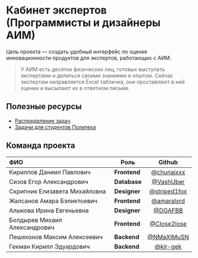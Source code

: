 # Кабинет экспертов (Программисты и дизайнеры АИМ)

Цель проекта — создать удобный интерфейс по оценке инновационности продуктов для экспертов, работающих с АИМ. 

> У АИМ есть десятки физических лиц, готовых выступать экспертами и делиться своими знаниями и опытом. Сейчас экспертам направляется Excel табличка, они проставляют в ней оценки и высылают их в ответном письме.

## Полезные ресурсы
- [Распределение задач](https://docs.google.com/spreadsheets/d/1kCbNuW-1wv6cBMMUvYl7X29OEylRSKIGED_SfiRJxOo/edit#gid=0)
- [Задачи для студентов Политеха](https://docs.google.com/document/d/1ie6gu6yJIXbuKuFe8wL5bkG4tGorYXvv5Vze41JRIQ8/edit)

## Команда проекта
| ФИО      | Роль |  Github |
| :----------- | ----------- | :-----------: |
| Кириллов Даниил Павлович   | **Frontend**       | [@chunaixxx](https://github.com/chunaixxx)
| Сизов Егор Александрович      | **Database**       |  [@VashUber](https://github.com/VashUber)
| Скрипник Елизавета Михайловна   | **Designer**        |  [@striped1fox](https://github.com/striped1fox)
| Жалсанов Амара Бэликтоевич   | **Frontend**        |  [@amaralxrd](https://github.com/amaralxrd)
| Алыкова Ирина Евгеньевна   | **Designer**        | [@DGAFBB](https://github.com/DGAFBB)
| Болдырев Михаил Александрович | **Frontend**        |  [@Close2lose](https://github.com/Close2lose)
| Пешехонов Максим Алексеевич  | **Backend**        | [@NMaXIMuSN](https://github.com/NMaXIMuSN)
| Гекман Кирилл Эдуардович  | **Backend**        |  [@kir-gek](https://github.com/kir-gek)
